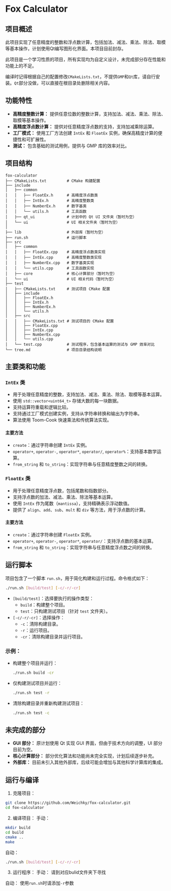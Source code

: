 # Fox Calculator

## 项目概述

此项目实现了任意精度的整数和浮点数计算，包括加法、减法、乘法、除法、取模等基本操作，计划使用Qt编写图形化界面。本项目目前封存。

此项目是一个学习性质的项目，所有实现均为自定义设计，未完成部分存在性能和功能上的不足。

编译时记得根据自己的配置修改`CMakeLists.txt`，不提供`GMP`和`Qt`库，请自行安装。`Qt`部分没做，可以直接在根目录处删除相关内容。
## 功能特性

- **高精度整数计算：** 提供任意位数的整数计算，支持加法、减法、乘法、除法、取模等基本操作。
- **高精度浮点数计算：** 提供对任意精度浮点数的支持，支持加减乘除运算。
- **工厂模式：** 使用工厂方法创建 `IntEx` 和 `FloatEx` 实例，确保高精度计算的便捷性和可扩展性。
- **测试：** 包含基础的测试用例，提供与 GMP 库的效率对比。

## 项目结构

```
fox-calculator
├── CMakeLists.txt         # CMake 构建配置
├── include
│   ├── common
│   │   ├── FloatEx.h      # 高精度浮点数类
│   │   ├── IntEx.h        # 高精度整数类
│   │   ├── NumberEx.h     # 数字基类
│   │   └── utils.h        # 工具函数
│   ├── qt_ui              # 计划中的 Qt UI 文件夹（暂时为空）
│   └── ui                 # UI 相关文件夹（暂时为空）
│
├── lib                    # 外部库（暂时为空）
├── run.sh                 # 运行脚本
├── src
│   ├── common
│   │   ├── FloatEx.cpp    # 高精度浮点数类实现
│   │   ├── IntEx.cpp      # 高精度整数类实现
│   │   ├── NumberEx.cpp   # 数字基类实现
│   │   └── utils.cpp      # 工具函数实现
│   ├── core               # 核心计算部分（暂时为空）
│   └── ui                 # UI 相关代码（暂时为空）
├── test
│   ├── CMakeLists.txt     # 测试项目 CMake 配置
│   ├── include
│   │   ├── FloatEx.h      
│   │   ├── IntEx.h        
│   │   ├── NumberEx.h     
│   │   └── utils.h        
│   ├── src
│   │   ├── CMakeLists.txt # 测试项目的 CMake 配置
│   │   ├── FloatEx.cpp    
│   │   ├── IntEx.cpp      
│   │   ├── NumberEx.cpp   
│   │   └── utils.cpp      
│   └── test.cpp           # 测试程序，包含基本运算的测试与 GMP 效率对比
└── tree.md                # 项目目录结构说明
```

## 主要类和功能

### `IntEx` 类

- 用于处理任意精度的整数，支持加法、减法、乘法、除法、取模等基本运算。
- 使用 `std::vector<uint64_t>` 存储大数的每一块数据。
- 支持运算符重载和逻辑比较。
- 支持通过工厂模式创建实例，支持从字符串转换和输出为字符串。
- 算法使用 Toom-Cook 快速乘法和传统算法实现。

#### 主要方法

- `create`：通过字符串创建 `IntEx` 实例。
- `operator+`, `operator-`, `operator*`, `operator/`, `operator%`：支持基本数学运算。
- `from_string` 和 `to_string`：实现字符串与任意精度整数之间的转换。

### `FloatEx` 类

- 用于处理任意精度浮点数，包括尾数和指数部分。
- 支持浮点数的加法、减法、乘法、除法等基本运算。
- 使用 `IntEx` 作为尾数（`mantissa`），支持精确表示浮动数值。
- 提供了 `align`、`add`、`sub`、`mult` 和 `div` 等方法，用于浮点数的计算。

#### 主要方法

- `create`：通过字符串创建 `FloatEx` 实例。
- `operator+`, `operator-`, `operator*`, `operator/`：支持浮点数的基本运算。
- `from_string` 和 `to_string`：实现字符串与任意精度浮点数之间的转换。

## 运行脚本

项目包含了一个脚本 `run.sh`，用于简化构建和运行过程。命令格式如下：

```bash
./run.sh [build/test] [-c/-r/-cr]
```

- `[build/test]`：选择要执行的操作类型：
  - `build`：构建整个项目。
  - `test`：只构建测试项目（针对 `test` 文件夹）。
- `[-c/-r/-cr]`：选择操作：
  - `-c`：清除构建目录。
  - `-r`：运行项目。
  - `-cr`：清除构建目录并运行项目。

### 示例：

- 构建整个项目并运行：

  ```bash
  ./run.sh build -cr
  ```

- 仅构建测试项目并运行：

  ```bash
  ./run.sh test -r
  ```

- 清除构建目录并重新构建测试项目：

  ```bash
  ./run.sh test -c
  ```

## 未完成的部分

- **GUI 部分：** 原计划使用 Qt 实现 GUI 界面，但由于技术方向的调整，UI 部分目前为空。
- **核心计算部分：** 部分优化算法和功能尚未完全实现，计划后续逐步补充。
- **外部库：** 目前未引入其他外部库，后续可能会增加与其他科学计算库的集成。

## 运行与编译

1. 克隆项目：

```bash
git clone https://github.com/Weichky/fox-calculator.git
cd fox-calculator
```

2. 编译项目：
手动：
```bash
mkdir build
cd build
cmake ..
make
```
自动：
```bash
./run.sh [build/test] [-c/-r/-cr]
```

3. 运行程序：
手动：
请到对应bulid文件夹下寻找

自动：
使用`run.sh`时请添加`-r`参数